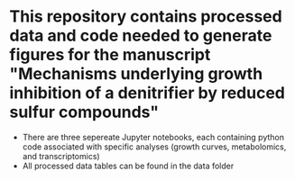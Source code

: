 # This repository contains processed data and code needed to generate figures for the manuscript "Mechanisms underlying growth inhibition of a denitrifier by reduced sulfur compounds"
* There are three sepereate Jupyter notebooks, each containing python code associated with specific analyses (growth curves, metabolomics, and transcriptomics)
* All processed data tables can be found in the data folder
